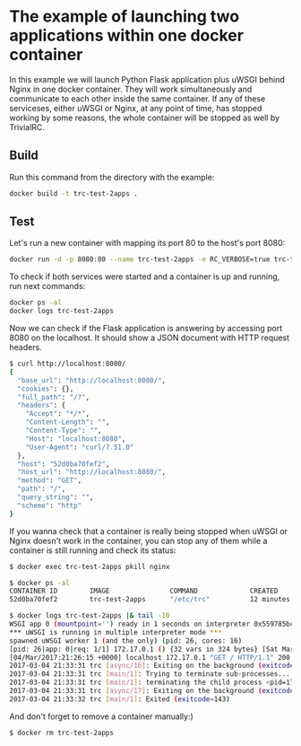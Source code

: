 # The example of launching two applications within one docker container

In this example we will launch Python Flask application plus uWSGI behind Nginx in one docker container.
They will work simultaneously and communicate to each other inside the same container. 
If any of these serviceses, either uWSGI or Nginx, at any point of time, has stopped working by some reasons, 
the whole container will be stopped as well by TrivialRC.

## Build

Run this command from the directory with the example:

```bash
docker build -t trc-test-2apps .
```

## Test

Let's run a new container with mapping its port 80 to the host's port 8080:

```bash
docker run -d -p 8080:80 --name trc-test-2apps -e RC_VERBOSE=true trc-test-2apps
```

To check if both services were started and a container is up and running, run next commands:

```bash
docker ps -al
docker logs trc-test-2apps
```

Now we can check if the Flask application is answering by accessing port 8080 on the localhost.
It should show a JSON document with HTTP request headers.

```bash
$ curl http://localhost:8080/
{
  "base_url": "http://localhost:8080/", 
  "cookies": {}, 
  "full_path": "/?", 
  "headers": {
    "Accept": "*/*", 
    "Content-Length": "", 
    "Content-Type": "", 
    "Host": "localhost:8080", 
    "User-Agent": "curl/7.51.0"
  }, 
  "host": "52d0ba70fef2", 
  "host_url": "http://localhost:8080/", 
  "method": "GET", 
  "path": "/", 
  "query_string": "", 
  "scheme": "http"
}
```

If you wanna check that a container is really being stopped when uWSGI or Nginx doesn't work in the container,
you can stop any of them while a container is still running and check its status:

```bash
$ docker exec trc-test-2apps pkill nginx

$ docker ps -al
CONTAINER ID        IMAGE               COMMAND             CREATED             STATUS                       PORTS               NAMES
52d0ba70fef2        trc-test-2apps      "/etc/trc"          12 minutes ago      Exited (143) 8 seconds ago                       trc-test-2apps

$ docker logs trc-test-2apps |& tail -10
WSGI app 0 (mountpoint='') ready in 1 seconds on interpreter 0x559785bca080 pid: 26 (default app)
*** uWSGI is running in multiple interpreter mode ***
spawned uWSGI worker 1 (and the only) (pid: 26, cores: 16)
[pid: 26|app: 0|req: 1/1] 172.17.0.1 () {32 vars in 324 bytes} [Sat Mar  4 21:26:15 2017] GET / => generated 389 bytes in 4 msecs (HTTP/1.1 200) 2 headers in 72 bytes (2 switches on core 1)
[04/Mar/2017:21:26:15 +0000] localhost 172.17.0.1 "GET / HTTP/1.1" 200 389 "-" "curl/7.51.0" "-"
2017-03-04 21:33:31 trc [async/16]: Exiting on the background (exitcode=0): /etc/trc.d/async.nginx
2017-03-04 21:33:31 trc [main/1]: Trying to terminate sub-processes...
2017-03-04 21:33:31 trc [main/1]: terminating the child process <pid=17>
2017-03-04 21:33:31 trc [async/17]: Exiting on the background (exitcode=30): /etc/trc.d/async.uwsgi
2017-03-04 21:33:32 trc [main/1]: Exited (exitcode=143)
```

And don't forget to remove a container manually:)

```bash
$ docker rm trc-test-2apps
```
